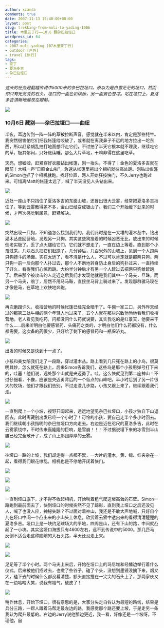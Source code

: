 ```yaml
---
author: xianda
comments: true
date: 2007-11-13 15:40:00+00:00
layout: post
slug: trekking-from-muli-to-yading-1006
title: 木里亚丁行——10.6 翻杂巴拉垭口
wordpress_id: 64
categories:
- 2007-muli-yading [07木里亚丁行]
- outdoor [户外]
- travel [旅行]
tags:
- 亚丁
- 夏洛多吉
- 杂巴拉垭口
---
```


_这天的任务是翻越传说中5000米的杂巴拉垭口。原以为是白雪茫茫的垭口，然而却只有光秃秃的石头。垭口的一面色彩缤纷，另一面景色苍凉。站在垭口上，夏洛多吉清晰地展现在眼前。_



![](http://tkfiles.storage.live.com/y1pSlGiGjDE0a0Jb84Pntf0VY8sPf3LW39wFhtQRUb_Rn-p9CARcIcYO_NIZvgg3ISBxm1TZ9Z-NG0)





### 10月6日 藏别——杂巴拉垭口——曲纽





半夜，耳边传到一阵一阵的草被拉断声音，感觉就在半米以内，肯定是那些牦牛。我突然很害怕它们把我帐篷给咬破了，或者就在离我鼻子不远的地方拉出一坨东西，所以赶紧胡乱拍打地面想吓走它们，不过拍了半天它根本就不理我，继续吃它的草，极其郁闷，只好继续睡。那么大片草地，干嘛非得在这里吃草。



天亮，想嘘嘘，赶紧穿好衣服钻出帐篷，刚一抬头，不得了！金色的夏洛多吉就在眼前！大喊一声“日照金山啦”，急速从帐篷里拖出个相机就往高处跑。刚钻出帐篷的Simon也抓了个相机就跑。找好位置，两人开始狂按快门，不久Jerry也跑过来。可惜离Matt的帐篷太远了，喊了半天没见人头钻出来。

<!-- more -->

![](http://tkfiles.storage.live.com/y1pSlGiGjDE0a3zo4hOos7tGEfZEGKm9ed0-826o9_Ai3SRygb5v45ABoiX7_bTsoFS7s5gZAuIfSQ)



近处一座山不只挡住了夏洛多吉的东面山坡，还冒出很大云雾，经常把夏洛多吉挡住了。等到云雾散得差不多，金山已经变成银山了。我们三个开始缓下劲来的时候，才再次感觉到尿意，赶紧解决。



![](http://tkfiles.storage.live.com/y1pSlGiGjDE0a1j6L2pZW3A59xguagGjAd8OfTfdBMtTp4kmxisuS6S8OQyPrc7wUszqwrIVM9gcHA)



突然出现一只狗，不知道怎么找到我们的，我们此时是在一大堆的灌木丛中。钻出灌木丛走回营地，发现另一只狗。其实这些狗拴着的时候凶恶无比，放出来的时候倒老实极了。丢了点火腿给它们，它们就不想走了，一直在边上等着。直到那个小孩过来，几块石头把它们赶跑了。几分钟后，几百米外的山坡上，见到一个人跑两只狗搏斗的场面。实在太远了，看不清是什么人，不过可以肯定就是那两只狗。两只狗一前一后向那个人扑过去，那个人不断地转身防止身后的狗扑过来，一直持续了好久，看得我们心惊肉跳。大约半分钟后才有另一个人赶过去把两只狗给赶跑了。后来那个被攻击的人走近之后我们才发现他就是我们其中一个马夫，旦珠。而另一个马夫，翁丁，居然不用马马鞍，直接坐马背上骑过来了。发现那群骡马现在才像是马，在草地上欢快地奔跑。



![](http://tkfiles.storage.live.com/y1pSlGiGjDE0a0BfMSmn4BWN1NeqxJFwPKYDTjBUcNovcJO9lw7OwUuwqQJQ2fxVTh24ZxzT07rEeI)



再次磨蹭许久，收拾营地的时候帐篷已经完全晒干了。牛棚一家三口，另外昨天经过的那第二处牛棚的两个年轻人也过来了，五个人就在那些兴致勃勃地看我们收拾营地。老人看见我吃药，问都没问什么药就说要，其实我吃的是红景天，他要来干什么……后来听明白他要感冒药、头痛药之类的，才明白他们什么药都没有，什么都需要。这次备的药很少，只好给了剩下的感冒药和一瓶保济丸。



![](http://tkfiles.storage.live.com/y1pSlGiGjDE0a1MRGnvO7lsMAsGsfekLwHf_BsoScqpEKEbxGsdzG-R5oedFC2KvTz_v3ufifDh_gk)



出发的时候又是快到十一点了。



小孩和美女陪我们走了一段路，穿过灌木丛。路上看到几只死在路上的小鸟，很莫明其妙，怎么就死在路上。后来Simon告诉我们，这些鸟是那个小孩用弹弓打下来的，哇塞！他们说，远处那个山就是央迈勇了。哇，这么快就见到第二座神山！不过仔细看，不像，应该是央迈勇背后的一个低点的山峰吧。半小时后到了另一片很大的牧场，他们才跟我们告别，不过走没几步路，小孩又跟上来了，继续跟着我们走。



![](http://tkfiles.storage.live.com/y1pSlGiGjDE0a3d3_mAmk-Yy9n0EJW547J92KMw6210FLCCreD_jxnN7J7_uTgwlyS6AZrBpekwYX8)



一直到爬上一个小坡，视野开阔起来，远远地望见杂巴拉垭口，小孩才独自下山返回去。此时离藏别出发已经一个小时了！可怜的小孩，要自己走半个多小时回去。我们继续朝小孩指明的杂巴拉垭口方向走去。右边是近在咫尺的夏洛多吉，此时在云雾萦绕中，不时传来轰隆隆的巨响，是雪崩！！！不过据说塌下来的冰雪到半山腰已经完全散开了，成了山上那团厚厚的云雾。



![](http://tkfiles.storage.live.com/y1pSlGiGjDE0a1La3oYIzIsTl0fdcAa8ePwko3GcbB79Hiki2-4ijiY_aK9SkQUy3VuvEa4EjIg2j4)



往垭口一路的上坡，我们却走得一点都不累，一大片的灌木，黄、绿、红夹杂在一起，看得我们眼花缭乱，相机也是不停地开闭着快门。



![](http://tkfiles.storage.live.com/y1pSlGiGjDE0a1NHH6CS_vgFPekBpGRRZ2f4hC6Mx7QWCormQyN_ut9IIAoQALEy2UOZ3KFVUZmsTQ)



![](http://tkfiles.storage.live.com/y1pSlGiGjDE0a2I003DXQMwONe7zz8xANlmhifPLEJm-xWRUJAM3ShEMJkfIF58_zT17-tM3qErti8)



![](http://tkfiles.storage.live.com/y1pSlGiGjDE0a3-wbjyh3fLjPQ5AQESYAVGQK3Ye_XkUEF71uzdIZeQ94ggoHGUXGQPimqShEsjlIM)



一直到垭口底下，才不得不收起相机，开始喘着粗气爬这堵高耸的石壁。Simon一路跑到最前面去了，快到垭口的时候突然不见了踪影，直到我上垭口之后还没见人，喊了也没人应，神秘失踪？不过面对着神山，我还是不敢大声地喊，只好自个儿在垭口中间一个凸出来的小山头上休息，欣赏着云雾中透出来的看得清清楚楚的夏洛多吉。垭口上是一块约足球场大的平地，四周是山，还有下山的路，中间就凸起了一小块。其实这垭口海拔只有4600左右，远不到传说中的5000。那几匹马反倒不适合走这种陡峭的大石头路，半天还没走上来。



![](http://tkfiles.storage.live.com/y1pSlGiGjDE0a19RwaSvSWtvZ3tVGuBh2ADQ8048KC9vd_yrXAM-wsNwTvJjJaeU4NX3MuCsr3sz_E)



![](http://tkfiles.storage.live.com/y1pSlGiGjDE0a2uD1x_xyKx9AsPo6s_YbtfHddYKHeKsAeZOTxSvKJI1X-MSbT5-FkAwCrRWHW8jOA)



足足等了半个小时。两个马夫上来后，开始在垭口上的玛尼堆和经幡边举行着什么仪式。后来被他们招过去，也撒了些谷子，磕了个头，没想到墨镜没摘下来，烟又大，磕下去的时候什么都没看清楚，额头直接撞在一尖尖的石头上了，那两家伙又在一边哈哈大笑，说我有福气，破皮了！



![](http://tkfiles.storage.live.com/y1pSlGiGjDE0a0HZjidZfHtANYY8GH8BB1FBPwnx7qcEk-o3imvO167WZRj-XRnMXsDScmcpS1JVTE)



稍作休息，开始下垭口。很有意思的是，大家分头走自各认为最短的路线，结果是兵分三路，一帮人跟着马帮走最左边的路，我感觉那个路还要上坡，于是走另一条我认为爬升最低的。右边的Jerry说他那边更近，我一看，好像还是一个坡呀，不理他，自

